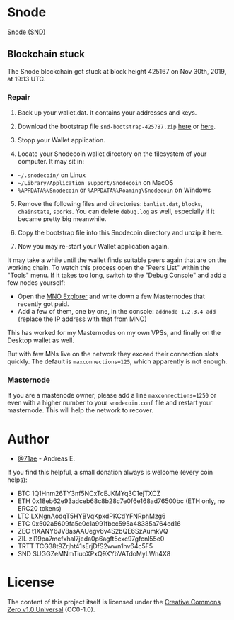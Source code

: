 # Snode

[Snode (SND)](https://github.com/snodeco/snode-coin)

## Blockchain stuck

The Snode blockchain got stuck at block height 425167 on Nov 30th, 2019,
at 19:13 UTC.

### Repair

1. Back up your wallet.dat. It contains your addresses and keys.

2. Download the bootstrap file `snd-bootstrap-425787.zip`
[here](https://ufile.io/7jmmvf66) or [here](https://gofile.io/?c=Er4XbJ).

3. Stopp your Wallet application.

4. Locate your Snodecoin wallet directory on the filesystem of your computer.
It may sit in:
  * `~/.snodecoin/` on Linux
  * `~/Library/Application Support/Snodecoin` on MacOS
  * `%APPDATA%\Snodecoin` or `%APPDATA%\Roaming\Snodecoin` on Windows

5. Remove the following files and directories:
`banlist.dat`, `blocks`, `chainstate`, `sporks`.
You can delete `debug.log` as well,
especially if it became pretty big meanwhile.

6. Copy the bootstrap file into this Snodecoin directory and unzip it here.

7. Now you may re-start your Wallet application again.

It may take a while until the wallet finds suitable peers again
that are on the working chain. To watch this process open the
"Peers List" within the "Tools" menu. If it takes too long,
switch to the "Debug Console" and add a few nodes yourself:

* Open the [MNO Explorer](https://explorer.masternodes.online/currencies/SND/)
and write down a few Masternodes that recently got paid.
* Add a few of them, one by one, in the console:
`addnode 1.2.3.4 add` (replace the IP address with that from MNO)

This has worked for my Masternodes on my own VPSs, and finally
on the Desktop wallet as well.

But with few MNs live on the network they exceed their connection slots
quickly. The default is `maxconnections=125`, which apparently is not
enough.

### Masternode

If you are a mastenode owner, please add a line `maxconnections=1250`
or even with a higher number to your `snodecoin.conf` file and
restart your masternode. This will help the network to recover.


# Author

* [@71ae](https://github.com/71ae) - Andreas E.

If you find this helpful, a small donation always is welcome
(every coin helps):

- BTC 1Q1Hnm26TY3nf5NCxTcEJKMYq3C1ejTXCZ
- ETH 0x18eb62e93adceb68c8b28c7e0f6e168ad76500bc (ETH only, no ERC20 tokens)
- LTC LXNgnAodqT5HYBVqKpxdPKCdYFNRphMzg6
- ETC 0x502a5609fa5e0c1a991fbcc595a48385a764cd16
- ZEC t1XANY6JV8asAAUegv6v4S2bQE6SzAumkVQ
- ZIL zil19pa7mefxhal7jeda0p6agft5cxc97gfcnl55e0
- TRTT TCG38t9Zrjht41sErjDfS2wwn1hv64c5F5
- SND SUGGZeMNmTiuoXPxQ9XYbVATdoMyLWn4X8

# License
The content of this project itself is licensed under the
[Creative Commons Zero v1.0 Universal](https://choosealicense.com/licenses/cc0-1.0/) (CC0-1.0).

